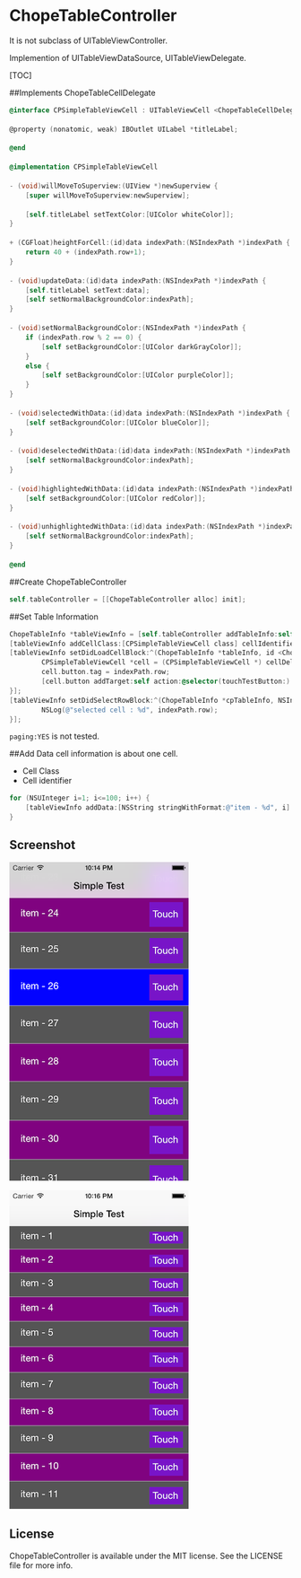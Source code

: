 ChopeTableController
=======

It is not subclass of UITableViewController.

Implemention of UITableViewDataSource, UITableViewDelegate.


[TOC]

##Implements ChopeTableCellDelegate
```objective-c
@interface CPSimpleTableViewCell : UITableViewCell <ChopeTableCellDelegate>

@property (nonatomic, weak) IBOutlet UILabel *titleLabel;

@end

@implementation CPSimpleTableViewCell

- (void)willMoveToSuperview:(UIView *)newSuperview {
    [super willMoveToSuperview:newSuperview];
    
    [self.titleLabel setTextColor:[UIColor whiteColor]];
}

+ (CGFloat)heightForCell:(id)data indexPath:(NSIndexPath *)indexPath {
    return 40 + (indexPath.row+1);
}

- (void)updateData:(id)data indexPath:(NSIndexPath *)indexPath {
    [self.titleLabel setText:data];
    [self setNormalBackgroundColor:indexPath];
}

- (void)setNormalBackgroundColor:(NSIndexPath *)indexPath {
    if (indexPath.row % 2 == 0) {
        [self setBackgroundColor:[UIColor darkGrayColor]];
    }
    else {
        [self setBackgroundColor:[UIColor purpleColor]];
    }
}

- (void)selectedWithData:(id)data indexPath:(NSIndexPath *)indexPath {
    [self setBackgroundColor:[UIColor blueColor]];
}

- (void)deselectedWithData:(id)data indexPath:(NSIndexPath *)indexPath {
    [self setNormalBackgroundColor:indexPath];
}

- (void)highlightedWithData:(id)data indexPath:(NSIndexPath *)indexPath {
    [self setBackgroundColor:[UIColor redColor]];
}

- (void)unhighlightedWithData:(id)data indexPath:(NSIndexPath *)indexPath {
    [self setNormalBackgroundColor:indexPath];
}

@end
```

##Create ChopeTableController
```objective-c
self.tableController = [[ChopeTableController alloc] init];
```

##Set Table Information

```objective-c
ChopeTableInfo *tableViewInfo = [self.tableController addTableInfo:self.tableView paging:NO];
[tableViewInfo addCellClass:[CPSimpleTableViewCell class] cellIdentifier:CELL_IDENTIFIER_LABEL];
[tableViewInfo setDidLoadCellBlock:^(ChopeTableInfo *tableInfo, id <ChopeTableCellDelegate> cellDelegate, NSIndexPath *indexPath) {
        CPSimpleTableViewCell *cell = (CPSimpleTableViewCell *) cellDelegate;
        cell.button.tag = indexPath.row;
        [cell.button addTarget:self action:@selector(touchTestButton:) forControlEvents:UIControlEventTouchUpInside];
}];
[tableViewInfo setDidSelectRowBlock:^(ChopeTableInfo *cpTableInfo, NSIndexPath *indexPath) {
        NSLog(@"selected cell : %d", indexPath.row);
}];
```
`paging:YES` is not tested.

##Add Data
cell information is about one cell.
- Cell Class
- Cell identifier


```objective-c
for (NSUInteger i=1; i<=100; i++) {
    [tableViewInfo addData:[NSString stringWithFormat:@"item - %d", i] cellIdentifier:CELL_IDENTIFIER_LABEL];
}
```

## Screenshot
![](Screenshot_1.png)

![](Screenshot_2.png)

## License

ChopeTableController is available under the MIT license. See the LICENSE file for more info.